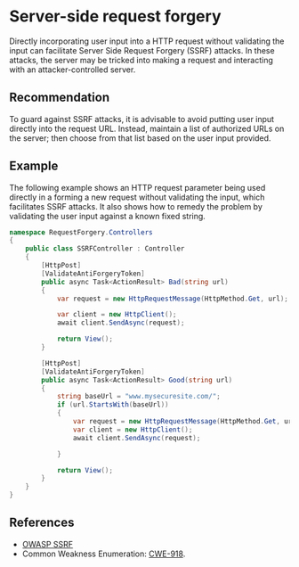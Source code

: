 # Server-side request forgery
Directly incorporating user input into a HTTP request without validating the input can facilitate Server Side Request Forgery (SSRF) attacks. In these attacks, the server may be tricked into making a request and interacting with an attacker-controlled server.


## Recommendation
To guard against SSRF attacks, it is advisable to avoid putting user input directly into the request URL. Instead, maintain a list of authorized URLs on the server; then choose from that list based on the user input provided.


## Example
The following example shows an HTTP request parameter being used directly in a forming a new request without validating the input, which facilitates SSRF attacks. It also shows how to remedy the problem by validating the user input against a known fixed string.


```csharp
namespace RequestForgery.Controllers
{
    public class SSRFController : Controller
    {
        [HttpPost]
        [ValidateAntiForgeryToken]
        public async Task<ActionResult> Bad(string url)
        {
            var request = new HttpRequestMessage(HttpMethod.Get, url);

            var client = new HttpClient();
            await client.SendAsync(request);

            return View();
        }

        [HttpPost]
        [ValidateAntiForgeryToken]
        public async Task<ActionResult> Good(string url)
        {
            string baseUrl = "www.mysecuresite.com/";
            if (url.StartsWith(baseUrl))
            {
                var request = new HttpRequestMessage(HttpMethod.Get, url);
                var client = new HttpClient();
                await client.SendAsync(request);

            }

            return View();
        }
    }
}
```

## References
* [OWASP SSRF](https://owasp.org/www-community/attacks/Server_Side_Request_Forgery)
* Common Weakness Enumeration: [CWE-918](https://cwe.mitre.org/data/definitions/918.html).
